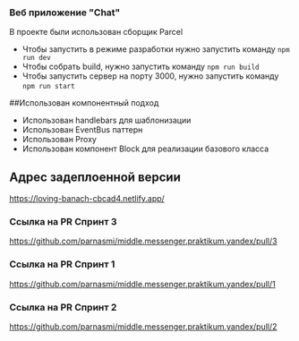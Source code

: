 ### Веб приложение "Chat"

В проекте были использован сборщик Parcel
- Чтобы запустить в режиме разработки нужно запустить команду `npm run dev`
- Чтобы собрать build, нужно запустить команду `npm run build`
- Чтобы запустить сервер на порту 3000, нужно запустить команду `npm run start`


##Использован компонентный подход
- Использован handlebars для шаблонизации
- Использован EventBus паттерн
- Использован Proxy
- Использован компонент Block для реализации базового класса

## Адрес задеплоенной версии
https://loving-banach-cbcad4.netlify.app/


### Ссылка на PR Спринт 3
https://github.com/parnasmi/middle.messenger.praktikum.yandex/pull/3



### Ссылка на PR Спринт 1
https://github.com/parnasmi/middle.messenger.praktikum.yandex/pull/1

### Ссылка на PR Спринт 2
https://github.com/parnasmi/middle.messenger.praktikum.yandex/pull/2
